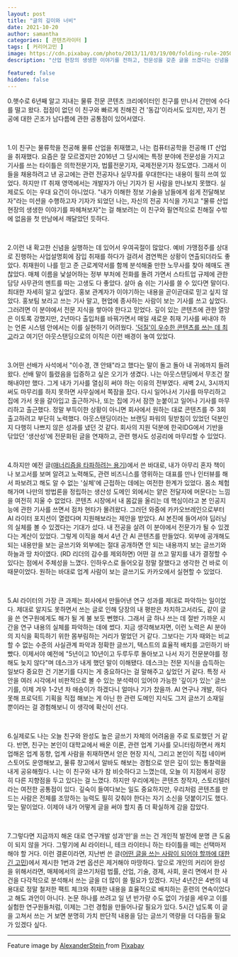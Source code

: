 ```yaml
---
layout: post
title: "글의 깊이와 너비"
date: 2021-10-20
author: samantha
categories: [ 콘텐츠라이터 ]
tags: [ 커리어고민 ]
image: https://cdn.pixabay.com/photo/2013/11/03/19/00/folding-rule-205001_1280.jpg
description: "산업 현장의 생생한 이야기를 전하고, 전문성을 갖춘 글을 쓰겠다는 신념을 고수하기까지 우여곡절이 참 많았다. 직접 경험하지 않으면 어떻게 해도 전달자에 머물 수밖에 없다는 한계를 자각했다. 그렇다면 되려, 한 사건을 산업-경제-문화-기술-법-윤리 면에서 다각도로 조망해서 글을 쓸 수 있다는 걸 핵심 경쟁력으로 내세우면 좋겠다는 판단이 섰다."

featured: false
hidden: false
---
```


0.햇수로 6년째 알고 지내는 물류 전문 콘텐츠 크리에이터인 친구를 만나서 간만에 수다를 떨고 왔다. 접점이 없던 이 친구와 빠르게 친해진 건 '동갑'이라서도 있지만, 자기 전공에 대한 곤조가 남다름에 관한 공통점이 있어서였다.

<br/>

1.이 친구는 물류학을 전공해 물류 산업을 취재했고, 나는 컴퓨터공학을 전공해 IT 산업을 취재했다. 요즘은 잘 모르겠지만 2016년 그 당시에는 특정 분야에 전문성을 가지고 기사를 쓰는 타이틀은 의학전문기자, 법률전문기자, 국제전문기자 정도였다. 그래서 이들을 채용하려고 낸 공고에는 관련 전공자나 실무자를 우대한다는 내용이 필히 쓰여 있었다. 하지만 IT 취재 영역에서는 개발자가 아닌 기자가 된 사람을 만나보지 못했다. 실제로도 이는 우대 요건이 아니었다. "내가 이해한 정보 기술을 남들에게 쉽게 전달해보자"라는 미션을 수행하고자 기자가 되었던 나는, 자신의 전공 지식을 가지고 "물류 산업 현장의 생생한 이야기를 파헤쳐보자"는 걸 해보려는 이 친구와 필연적으로 친해질 수밖에 없음을 첫 만남에서 깨달았던 듯하다.

<br/>

2.이런 내 확고한 신념을 실행하는 데 있어서 우여곡절이 많았다. 예비 가맹점주를 상대로 진행하는 사업설명회에 잠입 취재를 하다가 걸려서 겸연쩍은 상황이 연출되더라도 좋았다. 취재원이 나를 믿고 준 근로계약서를 함께 분석해줄 만한 노무사를 찾아 헤매도 괜찮았다. 매체 이름을 낯설어하는 정부 부처에 전화를 돌려 가면서 스타트업 규제에 관한 담당 사무관의 멘트를 따는 고생도 다 좋았다. 살아 숨 쉬는 기사를 쓸 수 있다면 말이다. 최대한 자세히 알고 싶었다. 홍보 관계자가 이야기하는 내용을 곧이곧대로 믿고 싶지 않았다. 홍보팀 보라고 쓰는 기사 말고, 현업에 종사하는 사람이 보는 기사를 쓰고 싶었다. 그러려면 이 분야에서 전문 지식을 쌓아야 한다고 믿었다. 깊이 있는 콘텐츠에 관한 열망은 이토록 강했지만, 2년마다 출입처를 바꿔가면서 매일 새로운 취재 기사를 써내야 하는 언론 시스템 안에서는 이를 실현하기 어려웠다. ['덕질'이 우수한 콘텐츠를 쓰는 데 최고](https://samantha-writer.github.io/blog/171112)라고 여기던 아웃스탠딩으로의 이직은 이런 배경이 놓여 있었다.

<br/>

3.어떤 선배가 사석에서 "이수경, 걘 안돼"라고 했다는 말이 돌고 돌아 내 귀에까지 들려왔다. 선배 말이 틀렸음을 입증하고 싶은 오기가 생겼다. 나는 아웃스탠딩에서 무조건 잘 해내야만 했다. 그게 내가 기사를 열심히 써야 하는 이유의 전부였다. 새벽 2시, 3시까지 써도 마무리를 하지 못하면 사무실에서 쪽잠을 잤다. 다시 일어나서 기사를 마무리하고 집에 가서 옷을 갈아입고 출근하거나, 또는 집에 가서 잠깐 눈붙이고 일어나 기사를 마무리하고 출근했다. 정말 부득이한 상황이 아니면 회사에서 원하는 대로 콘텐츠를 주 3회 출고하려고 부단히 노력했다. 아웃스탠딩이라는 브랜딩 파워의 뒷받침이 있었던 덕분인지 다행히 나쁘지 않은 성과를 냈던 것 같다. 회사의 지원 덕분에 한국IDG에서 기반을 닦았던 '생산성'에 전문화된 글을 연재하고, 관련 행사도 성공리에 마무리할 수 있었다.

<br/>

4.하지만 예전 글([매너리즘을 타파하려는 용기](https://samantha-writer.github.io/blog/201101))에서 쓴 바대로, 내가 아무리 혼자 책이나 보고서를 보며 알려고 노력해도, 관련 비즈니스를 영위하는 대표를 만나 인터뷰를 해서 파보려고 해도 알 수 없는 '실체'에 근접하는 데에는 여전한 한계가 있었다. 몸소 체험해가며 나만의 방법론을 정립하는 생산성 도메인 외에서는 얕은 전달자에 머문다는 느낌을 여전히 지울 수 없었다. 콘텐츠 시장에서 내 몸값을 올리는 데 핵심이라고 본 인공지능에 관한 기사를 쓰면서 점차 현타가 몰려왔다. 그러던 와중에 카카오브레인으로부터 AI 라이터 포지션이 열렸다며 지원해보라는 제안을 받았다. AI 본진에 들어서야 딥러닝의 실체를 볼 수 있겠다는 기대가 섰다. 내 전공을 살려 이 분야에서 전문가가 될 수 있겠다는 계산이 있었다. 그렇게 이직을 해서 4년 간 AI 콘텐츠를 만들었다. 외부에 공개해도 되는 내용만을 보는 글쓰기와 외부에는 절대 공개하면 안 되는 내용까지 보는 글쓰기와 하늘과 땅 차이였다. (RD 리더의 감수를 제외하면) 어떤 걸 쓰고 말지를 내가 결정할 수 있다는 점에서 주체성을 느꼈다. 인하우스로 들어오길 정말 잘했다고 생각한 건 바로 이 때문이었다. 원하는 바대로 업계 사람이 보는 글쓰기도 카카오에서 실현할 수 있었다.

<br/>

5.AI 라이터의 가장 큰 과제는 회사에서 만들어낸 연구 성과를 제대로 파악하는 일이었다. 제대로 알지도 못하면서 쓰는 글로 인해 당장의 내 평판은 차치하고서라도, 같이 글을 쓴 연구원에게도 해가 될 게 불 보듯 뻔했다. 그래서 글 하나 쓰는 데 절반 가까운 시간을 연구 내용의 실체를 파악하는 데에 썼다. 지금 생각해보자면, 이런 노력은 AI 분야의 지식을 획득하기 위한 몸부림하는 거리가 멀었던 거 같다. 그보다는 기자 때와는 비교할 수 없는 수준의 사실관계 파악과 정확한 글쓰기, 텍스트의 효율적 배치를 고민하기 바빴다. 이제서야 예전에 "5년이고 10년이고 두루두루 돌아보고 나서 자기 전문분야를 정해도 늦지 않다"며 데스크가 내게 했던 말이 이해됐다. 데스크는 전문 지식을 습득하는 일보다 중요한 건 기본기를 다지는 게 중요하다는 걸 말해주고 싶었던 거 같다. 특정 사안을 여러 시각에서 비판적으로 볼 수 있는 분석력이 있어야 가능한 '깊이가 있는' 글쓰기를, 이제 겨우 1-2년 차 애송이가 하겠다니 얼마나 기가 찼을까. AI 연구나 개발, 하다못해 프로덕트 기획을 직접 해보는 게 아닌 한 관련 도메인 지식도 그저 글쓰기 소재일 뿐이라는 걸 경험해보니 이 생각에 확신이 선다.

<br/>

6.실제로도 나는 오늘 친구와 완성도 높은 글쓰기 자체의 어려움을 주로 토로했던 거 같다. 반면, 친구는 본인이 대학교에서 배운 이론, 관련 업계 기사를 모니터링하면서 캐치업해온 업계 동향, 업계 사람을 취재하면서 얻은 현장 지식, 그리고 본인이 직접 네이버 스토어도 운영해보고, 물류 창고에서 알바도 해보는 경험으로 얻은 깊이 있는 통찰력을 내게 공유해줬다. 나는 이 친구와 내가 참 비슷하다고 느꼈는데, 오늘 이 지점에서 굉장히 다른 지향점을 두고 있다는 걸 느꼈다. 하지만 우리에게는 콘텐츠 창작자, 스토리텔러라는 여전한 공통점이 있다. 깊숙이 들여다보는 일도 중요하지만, 우리처럼 콘텐츠를 만드는 사람은 전체를 조망하는 능력도 필히 갖춰야 한다는 자기 소신을 덧붙이기도 했다. 맞는 말이었다. 이제야 내가 어떻게 글을 써야 할지 좀 더 확실하게 감을 잡았다.

<br/>

7.그렇다면 지금까지 해온 대로 연구개발 성과'만'을 쓰는 건 개인적 발전에 분명 큰 도움이 되지 않을 거다. 그렇기에 AI 라이터니, 테크 라이터니 하는 타이틀을 떼는 선택마저 해야 할 거다. 이런 결론이라면, 지난번 쓴 글([어떤 글을 쓰는 사람이 되어야 할까에 대한 긴 고민](https://samantha-writer.github.io/blog/211006))에서 제시한 1번과 2번 옵션은 제거해야 마땅하다. 앞으로 개인의 커리어 완성을 위해서라면, 매체에서의 글쓰기처럼 법률, 산업, 기술, 경제, 사회, 윤리 면에서 한 사건을 다각적으로 분석해서 쓰는 글을 더 많이 쓸 필요가 있겠다. 지난 4년간은 4번의 내용대로 정말 철저한 팩트 체크와 취재한 내용을 효율적으로 배치하는 훈련의 연속이었다고 해도 과언이 아니다. 논문 하나를 쓰려고 일 년 반가량 수도 없이 가설을 세우고 이를 실험한 연구원들처럼, 이제는 그런 경험을 만들어나갈 필요가 있다. 5시간 넘도록 이 글을 고쳐서 쓰는 거 보면 분명히 가치 판단적 내용을 담는 글쓰기 역량을 더 다듬을 필요가 있겠다 싶다.


-----------

Feature image by [AlexanderStein ](https://pixabay.com/users/alexanderstein-45237/) from [Pixabay](https://pixabay.com/images/id-205001/)
